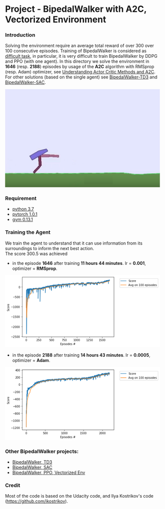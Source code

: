 # Project - BipedalWalker with A2C, Vectorized Environment


### Introduction

Solving the environment require an average total reward of over 300 over 100 consecutive episodes.
Training of BipedalWalker is considered as [difficult task](https://ctmakro.github.io/site/on_learning/rl/bipedal.html), in particular, it is very difficult to train BipedalWalker by DDPG and PPO (with one agent). In this directory we solve the environment 
in **1646** (resp. **2188**) episodes by usage of the __A2C__ algorithm with RMSprop (resp. Adam) optimizer, see [Understanding Actor Critic Methods and A2C](https://towardsdatascience.com/understanding-actor-critic-methods-931b97b6df3f).
For other solutions (based on the single agent) see
[BipedalWalker-TD3](https://github.com/Rafael1s/Deep-Reinforcement-Learning-Udacity/tree/master/BipedalWalker-TwinDelayed-DDPG%20(TD3))
and [BipedalWalker-SAC](https://github.com/Rafael1s/Deep-Reinforcement-Learning-Udacity/tree/master/BipedalWalker-Soft-Actor-Critic).

![](images/bwalker_a2c.png)     

### Requirement

* [python 3.7](https://www.python.org) 
* [pytorch 1.0.1](https://pytorch.org/)
* [gym 0.13.1](https://github.com/openai/gym)


### Training the Agent
We train the agent to understand that it can use information from its surroundings to inform the next best action.    
The score 300.5 was achieved    

* in the episode **1646** after training **11 hours 44 minutes**.
lr = **0.001**, optimizer = **RMSprop**.

![](images/plot_a2c_1646epis.png) 

* in the episode **2188** after training **14 hours 43 minutes**.
lr = **0.0005**, optimizer = **Adam**.

![](images/plot_a2c_2188epis.png) 

### Other BipedalWalker projects:

* [BipedalWalker, TD3](https://github.com/Rafael1s/Deep-Reinforcement-Learning-Udacity/tree/master/BipedalWalker-TwinDelayed-DDPG%20(TD3))    
* [BipedalWalker, SAC](https://github.com/Rafael1s/Deep-Reinforcement-Learning-Udacity/tree/master/BipedalWalker-Soft-Actor-Critic)    
* [BipedalWalker, PPO, Vectorized Env](https://github.com/Rafael1s/Deep-Reinforcement-Learning-Udacity/tree/master/BipedalWalker-PPO-VectorizedEnv)  

### Credit   

Most of the code is based on the Udacity code, and Ilya Kostrikov's code (https://github.com/ikostrikov).
